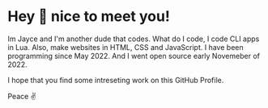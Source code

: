 # Hey 👋 nice to meet you!

Im Jayce and I'm another dude that codes. What do I code, I code CLI apps in Lua. Also, make websites in HTML, CSS and JavaScript. I have been programming since May 2022. And I went open source early Novemeber of 2022. 

I hope that you find some intreseting work on this GitHub Profile.

Peace ✌️
